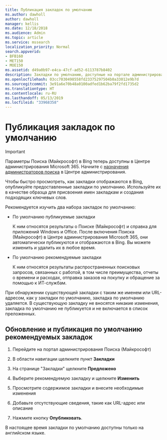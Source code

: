```yaml
---
title: Публикация закладок по умолчанию
ms.author: dawholl
author: dawholl
manager: kellis
ms.date: 12/18/2018
ms.audience: Admin
ms.topic: article
ms.service: mssearch
localization_priority: Normal
search.appverid:
- BFB160
- MET150
- MOE150
ms.assetid: d49a0b97-e4ca-47cf-ad52-6113787b8402
description: Закладки по умолчанию, доступные на портале администрирования Поиска (Майкрософт)
ms.openlocfilehash: 03cc7030498558fd23375297504b0a33012e9b7d
ms.sourcegitcommit: 3e91a6e70b48a0100adfed1b62ba79f2fd1735d2
ms.translationtype: HT
ms.contentlocale: ru-RU
ms.lasthandoff: 05/13/2019
ms.locfileid: "33968358"
---
```

# <a name="publish-default-bookmarks"></a>Публикация закладок по умолчанию

> [!IMPORTANT]
> Параметры Поиска (Майкрософт) в Bing теперь доступны в Центре администрирования Microsoft 365. Начните с [назначения администраторов поиска](https://docs.microsoft.com/ru-RU/microsoftsearch/setup-microsoft-search#step-2-assign-search-admin-and-search-editor) в Центре администрирования.
    
Чтобы быстро просмотреть, как закладки отображаются в Bing, опубликуйте предоставленные закладки по умолчанию. Используйте их в качестве образца для присвоения имен закладкам и создания подходящих ключевых слов.
  
Рекомендуется изучить два набора закладок по умолчанию:
  
- По умолчанию публикуемые закладки
    
    К ним относятся результаты о Поиске (Майкрософт) и справка для приложений Windows и Office. После включения Поиска (Майкрософт) в Центре администрирования Microsoft 365, они автоматически публикуются и отображаются в Bing. Вы можете изменить и удалить их в любое время.
    
- По умолчанию рекомендуемые закладки
    
    К ним относятся результаты распространенных поисковых запросов, связанных с работой, в том числе преимущества, отчеты о времени и расходах, отправка заказов на покупку и обращение за помощью к ИТ-службам.
    
При обнаружении существующей закладки с таким же именем или URL-адресом, как у закладки по умолчанию, закладка по умолчанию удаляется. В существующую закладку не вносятся никакие изменения, закладка по умолчанию не публикуется и не включается в список преложенных.
  
## <a name="update-and-publish-a-default-suggested-bookmark"></a>Обновление и публикация по умолчанию рекомендуемых закладок

1. Перейдите на портал администрирования Поиска (Майкрософт)
    
2. В области навигации щелкните пункт **Закладки**
    
3. На странице "Закладки" щелкните **Предложено**
    
4. Выберите рекомендуемую закладку и щелкните **Изменить**
    
5. Просмотрите содержимое закладки и внесите необходимые изменения
    
6. Добавьте отсутствующие сведения, такие как URL-адрес или описание
    
7. Нажмите кнопку **Опубликовать**.
    
В настоящее время закладки по умолчанию доступны только на английском языке. 

  

